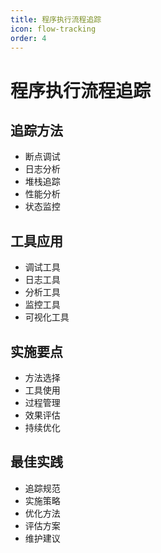 ```yaml
---
title: 程序执行流程追踪
icon: flow-tracking
order: 4
---
```


# 程序执行流程追踪

## 追踪方法
- 断点调试
- 日志分析
- 堆栈追踪
- 性能分析
- 状态监控

## 工具应用
- 调试工具
- 日志工具
- 分析工具
- 监控工具
- 可视化工具

## 实施要点
- 方法选择
- 工具使用
- 过程管理
- 效果评估
- 持续优化

## 最佳实践
- 追踪规范
- 实施策略
- 优化方法
- 评估方案
- 维护建议
